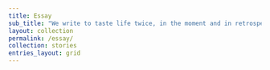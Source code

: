 ```yaml
---
title: Essay
sub_title: "We write to taste life twice, in the moment and in retrospect."
layout: collection
permalink: /essay/
collection: stories
entries_layout: grid
---
```

